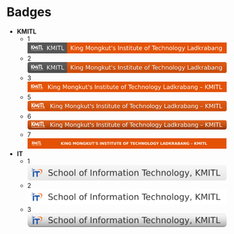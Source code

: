  # Badges
 + **KMITL**
   + 1 [![b](./KMITL-1.svg)](#)
   + 2 [![b](./KMITL-2.svg)](#)
   + 3 [![b](./KMITL-3.svg)](#)
   + 5 [![b](./KMITL-5.svg)](#)
   + 6 [![b](./KMITL-6.svg)](#)
   + 7 [![b](./KMITL-7.svg)](#)
 + **IT**
   + 1 [![b](./IT-1.svg)](#)
   + 2 [![b](./IT-2.svg)](#)
   + 3 [![b](./IT-3.svg)](#)
